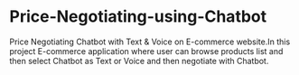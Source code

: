 # Price-Negotiating-using-Chatbot
Price Negotiating Chatbot with Text &amp; Voice on E-commerce website.In this project E-commerce application where user can browse products list and then select Chatbot as Text or Voice and then negotiate with Chatbot. 
